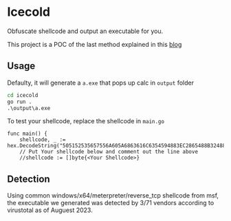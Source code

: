 # Icecold

Obfuscate shellcode and output an executable for you.

This project is a POC of the last method explained in this [blog](https://www.bordergate.co.uk/shellcode-obfuscation/)

## Usage

Defaulty, it will generate a `a.exe` that pops up calc in `output` folder

```cmd
cd icecold
go run .
.\output\a.exe
```

To test your shellcode, replace the shellcode in `main.go`

```golang
func main() {
	shellcode, _ := hex.DecodeString("505152535657556A605A6863616C6354594883EC2865488B32488B7618488B761048AD488B30488B7E3003573C8B5C17288B741F204801FE8B541F240FB72C178D5202AD813C0757696E4575EF8B741F1C4801FE8B34AE4801F799FFD74883C4305D5F5E5B5A5958C3")
	// Put Your shellcode below and comment out the line above
	//shellcode := []byte{<Your Shellcode>}
```

## Detection

Using common windows/x64/meterpreter/reverse_tcp shellcode from msf, the executable we generated was detected by 3/71 vendors according to virustotal as of Auguest 2023.

